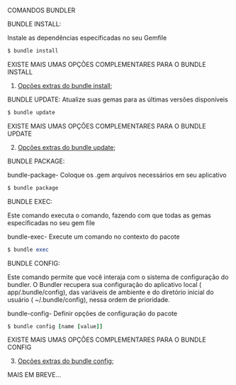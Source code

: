 COMANDOS BUNDLER

BUNDLE INSTALL:

Instale as dependências especificadas no seu Gemfile

```ruby
$ bundle install
```

EXISTE MAIS UMAS OPÇÕES COMPLEMENTARES PARA O BUNDLE INSTALL
1. [Opções extras do bundle install](https://github.com/brunobatista25/best_archer/blob/master/tests/Bundler/02-opcoes_extras_bundle_install.md);

BUNDLE UPDATE:
Atualize suas gemas para as últimas versões disponíveis

```ruby
$ bundle update
```
EXISTE MAIS UMAS OPÇÕES COMPLEMENTARES PARA O BUNDLE UPDATE

2. [Opções extras do bundle update](https://github.com/brunobatista25/best_archer/blob/master/tests/Bundler/03-opcoes_extras_bundle_update.md);

BUNDLE PACKAGE:

bundle-package- Coloque os .gem arquivos necessários em seu aplicativo

```ruby
$ bundle package
```

BUNDLE EXEC:

Este comando executa o comando, fazendo com que todas as gemas especificadas no seu gem file

bundle-exec- Execute um comando no contexto do pacote

```ruby
$ bundle exec
```

BUNDLE CONFIG:

Este comando permite que você interaja com o sistema de configuração do bundler. O Bundler recupera sua configuração do aplicativo local ( app/.bundle/config), das variáveis ​​de ambiente e do diretório inicial do usuário ( ~/.bundle/config), nessa ordem de prioridade.

bundle-config- Definir opções de configuração do pacote

```ruby
$ bundle config [name [value]]
```
EXISTE MAIS UMAS OPÇÕES COMPLEMENTARES PARA O BUNDLE CONFIG

3. [Opções extras do bundle config](https://github.com/brunobatista25/best_archer/blob/master/tests/Bundler/04-opcoes_extras_bundle_config.md);

MAIS EM BREVE...
